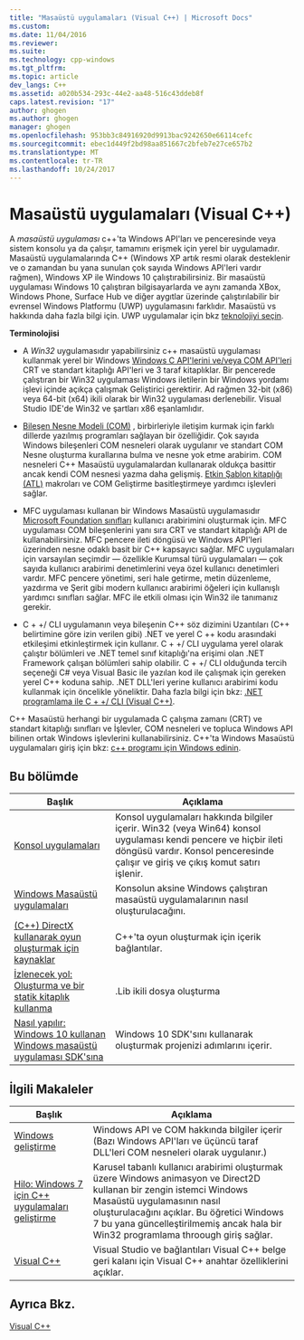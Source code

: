 ```yaml
---
title: "Masaüstü uygulamaları (Visual C++) | Microsoft Docs"
ms.custom: 
ms.date: 11/04/2016
ms.reviewer: 
ms.suite: 
ms.technology: cpp-windows
ms.tgt_pltfrm: 
ms.topic: article
dev_langs: C++
ms.assetid: a020b534-293c-44e2-aa48-516c43ddeb8f
caps.latest.revision: "17"
author: ghogen
ms.author: ghogen
manager: ghogen
ms.openlocfilehash: 953bb3c84916920d9913bac9242650e66114cefc
ms.sourcegitcommit: ebec1d449f2bd98aa851667c2bfeb7e27ce657b2
ms.translationtype: MT
ms.contentlocale: tr-TR
ms.lasthandoff: 10/24/2017
---
```

# <a name="desktop-applications-visual-c"></a>Masaüstü uygulamaları (Visual C++)
A *masaüstü uygulaması* c++'ta Windows API'ları ve penceresinde veya sistem konsolu ya da çalışır, tamamını erişmek için yerel bir uygulamadır. Masaüstü uygulamalarında C++ (Windows XP artık resmi olarak desteklenir ve o zamandan bu yana sunulan çok sayıda Windows API'leri vardır rağmen), Windows XP ile Windows 10 çalıştırabilirsiniz.   Bir masaüstü uygulaması Windows 10 çalıştıran bilgisayarlarda ve aynı zamanda XBox, Windows Phone, Surface Hub ve diğer aygıtlar üzerinde çalıştırılabilir bir evrensel Windows Platformu (UWP) uygulamasını farklıdır. Masaüstü vs hakkında daha fazla bilgi için. UWP uygulamalar için bkz [teknolojiyi seçin](https://msdn.microsoft.com/en-us/library/windows/desktop/dn614993\(v=vs.85\).aspx).  
  
 **Terminolojisi**  
  
-   A *Win32* uygulamasıdır yapabilirsiniz c++ masaüstü uygulaması kullanmak yerel bir Windows [Windows C API'lerini ve/veya COM API'leri](https://msdn.microsoft.com/en-us/library/windows/desktop/ff818516\(v=vs.85\).aspx) CRT ve standart kitaplığı API'leri ve 3 taraf kitaplıklar. Bir pencerede çalıştıran bir Win32 uygulaması Windows iletilerin bir Windows yordamı işlevi içinde açıkça çalışmak Geliştirici gerektirir. Ad rağmen 32-bit (x86) veya 64-bit (x64) ikili olarak bir Win32 uygulaması derlenebilir. Visual Studio IDE'de Win32 ve şartları x86 eşanlamlıdır.  
  
-   [Bileşen Nesne Modeli (COM)](https://msdn.microsoft.com/en-us/library/windows/desktop/ms694363\(v=vs.85\).aspx) , birbirleriyle iletişim kurmak için farklı dillerde yazılmış programları sağlayan bir özelliğidir. Çok sayıda Windows bileşenleri COM nesneleri olarak uygulanır ve standart COM Nesne oluşturma kurallarına bulma ve nesne yok etme arabirim.  COM nesneleri C++ Masaüstü uygulamalardan kullanarak oldukça basittir ancak kendi COM nesnesi yazma daha gelişmiş. [Etkin Şablon kitaplığı (ATL)](../atl/atl-com-desktop-components.md) makroları ve COM Geliştirme basitleştirmeye yardımcı işlevleri sağlar.  
  
-   MFC uygulaması kullanan bir Windows Masaüstü uygulamasıdır [Microsoft Foundation sınıfları](../mfc/mfc-desktop-applications.md) kullanıcı arabirimini oluşturmak için. MFC uygulaması COM bileşenlerini yanı sıra CRT ve standart kitaplığı API de kullanabilirsiniz. MFC pencere ileti döngüsü ve Windows API'leri üzerinden nesne odaklı basit bir C++ kapsayıcı sağlar. MFC uygulamaları için varsayılan seçimdir — özellikle Kurumsal türü uygulamaları — çok sayıda kullanıcı arabirimi denetimlerini veya özel kullanıcı denetimleri vardır. MFC pencere yönetimi, seri hale getirme, metin düzenleme, yazdırma ve Şerit gibi modern kullanıcı arabirimi öğeleri için kullanışlı yardımcı sınıfları sağlar. MFC ile etkili olması için Win32 ile tanımanız gerekir.  
  
-   C + +/ CLI uygulamanın veya bileşenin C++ söz dizimini Uzantıları (C++ belirtimine göre izin verilen gibi) .NET ve yerel C ++ kodu arasındaki etkileşimi etkinleştirmek için kullanır.  C + +/ CLI uygulama yerel olarak çalıştır bölümleri ve .NET temel sınıf kitaplığı'na erişimi olan .NET Framework çalışan bölümleri sahip olabilir. C + +/ CLI olduğunda tercih seçeneği C# veya Visual Basic ile yazılan kod ile çalışmak için gereken yerel C++ koduna sahip. .NET DLL'leri yerine kullanıcı arabirimi kodu kullanmak için öncelikle yöneliktir. Daha fazla bilgi için bkz: [.NET programlama ile C + +/ CLI (Visual C++)](../dotnet/dotnet-programming-with-cpp-cli-visual-cpp.md).  
  
 C++ Masaüstü herhangi bir uygulamada C çalışma zamanı (CRT) ve standart kitaplığı sınıfları ve İşlevler, COM nesneleri ve topluca Windows API bilinen ortak Windows işlevlerini kullanabilirsiniz. C++'ta Windows Masaüstü uygulamaları giriş için bkz: [c++ programı için Windows edinin](http://go.microsoft.com/fwlink/p/?LinkId=262281).  
  
## <a name="in-this-section"></a>Bu bölümde  
  
|Başlık|Açıklama|  
|-----------|-----------------|  
|[Konsol uygulamaları](../windows/console-applications-in-visual-cpp.md)|Konsol uygulamaları hakkında bilgiler içerir. Win32 (veya Win64) konsol uygulaması kendi pencere ve hiçbir ileti döngüsü vardır. Konsol penceresinde çalışır ve giriş ve çıkış komut satırı işlenir.|  
|[Windows Masaüstü uygulamaları](../windows/windows-desktop-applications-cpp.md)|Konsolun aksine Windows çalıştıran masaüstü uygulamalarının nasıl oluşturulacağını.|  
|[(C++) DirectX kullanarak oyun oluşturmak için kaynaklar](../windows/resources-for-creating-a-game-using-directx.md)|C++'ta oyun oluşturmak için içerik bağlantılar.|  
|[İzlenecek yol: Oluşturma ve bir statik kitaplık kullanma](../windows/walkthrough-creating-and-using-a-static-library-cpp.md)|.Lib ikili dosya oluşturma|  
|[Nasıl yapılır: Windows 10 kullanan Windows masaüstü uygulaması SDK'sına](../windows/how-to-use-the-windows-10-sdk-in-a-windows-desktop-application.md)|Windows 10 SDK'sını kullanarak oluşturmak projenizi adımlarını içerir.|  
  
## <a name="related-articles"></a>İlgili Makaleler  
  
|Başlık|Açıklama|  
|-----------|-----------------|  
|[Windows geliştirme](http://go.microsoft.com/fwlink/p/?LinkId=262282)|Windows API ve COM hakkında bilgiler içerir (Bazı Windows API'ları ve üçüncü taraf DLL'leri COM nesneleri olarak uygulanır.)|  
|[Hilo: Windows 7 için C++ uygulamaları geliştirme](http://go.microsoft.com/fwlink/p/?LinkId=262284)|Karusel tabanlı kullanıcı arabirimi oluşturmak üzere Windows animasyon ve Direct2D kullanan bir zengin istemci Windows Masaüstü uygulamasının nasıl oluşturulacağını açıklar.  Bu öğretici Windows 7 bu yana güncelleştirilmemiş ancak hala bir Win32 programlama throough giriş sağlar.|  
|[Visual C++](../visual-cpp-in-visual-studio.md)|Visual Studio ve bağlantıları Visual C++ belge geri kalanı için Visual C++ anahtar özelliklerini açıklar.|  
  
## <a name="see-also"></a>Ayrıca Bkz.  
 [Visual C++](../visual-cpp-in-visual-studio.md)
